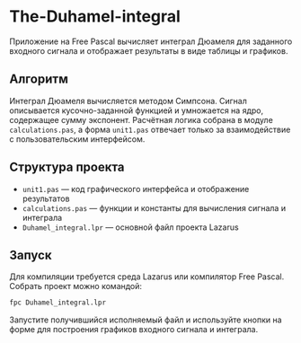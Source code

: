 # The-Duhamel-integral

Приложение на Free Pascal вычисляет интеграл Дюамеля для заданного входного
сигнала и отображает результаты в виде таблицы и графиков.

## Алгоритм

Интеграл Дюамеля вычисляется методом Симпсона. Сигнал описывается
кусочно-заданной функцией и умножается на ядро, содержащее сумму экспонент.
Расчётная логика собрана в модуле `calculations.pas`, а форма `unit1.pas`
отвечает только за взаимодействие с пользовательским интерфейсом.

## Структура проекта

- `unit1.pas` — код графического интерфейса и отображение результатов
- `calculations.pas` — функции и константы для вычисления сигнала и интеграла
- `Duhamel_integral.lpr` — основной файл проекта Lazarus

## Запуск

Для компиляции требуется среда Lazarus или компилятор Free Pascal. Собрать
проект можно командой:

```bash
fpc Duhamel_integral.lpr
```

Запустите получившийся исполняемый файл и используйте кнопки на форме для
построения графиков входного сигнала и интеграла.
